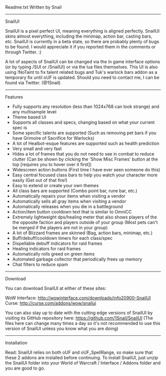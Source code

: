 Readme.txt
Written by Snail

------------------------------------------------------------------------------

SnailUI

SnailUI is a pixel perfect UI, meaning everything is aligned perfectly. SnailUI skins almost everything, including the minimap, action bar, casting bars, etc. SnailUI is currently in a beta state, so there are probably plenty of bugs to be found. I would appreciate it if you reported them in the comments or through Twitter. :)

A lot of aspects of SnailUI can be changed via the in game interface options (or by typing /SUI or /SnailUI) or via the lua files themselves. This UI is also using !NoTaint to fix talent related bugs and Tuk's warlock bars addon as a temporary fix until oUF is updated. Should you need to contact me, I can be found via Twitter. (@1Snail)

------------------------------------------------------------------------------

Features
- Fully supports any resolution (less than 1024x768 can look strange) and any multisample level
- Theme based UI
- Supports all classes and specs, changing based on what your current spec is
- Some specific talents are supported (Such as removing pet bars if you have Grimoire of Sacrifice for Warlocks)
- A lot of Healbot-esque features are supported such as health prediction
- Very small and very fast
- Hides a lot of frames that you do not need to see in combat to reduce clutter (Can be shown by clicking the 'Show Misc Frames' button at the top [requires you to hover over it first])
- Widescreen action buttons (First time I have ever seen someone do this)
- Easy central focused class bars to help you watch your character more easily (Get out of that fire!)
- Easy to extend or create your own themes
- All class bars are supported (Combo point bar, rune bar, etc.)
- Automatically repairs your items when visiting a vendor
- Automatically sells all gray items when visiting a vendor
- Automatically releases when you die in a battleground
- Action/item button cooldown text that is similar to OmniCC
- Extremely lightweight dps/healing meter that also shows players of the the opposite faction and players outside of your group (Most pets can't be merged if the players are not in your group)
- A lot of Blizzard frames are skinned (Bag, action bars, minimap, etc.)
- Buff/debuff/cooldown timers for each class/spec
- Dispellable debuff indicators for raid frames
- Healing indicators for raid frames
- Automatically rolls greed on green items
- Automated garbage collector that periodically frees up memory
- Chat filters to reduce spam

------------------------------------------------------------------------------

Download

You can download SnailUI at either of these sites:

WoW Interface: http://wowinterface.com/downloads/info20900-SnailUI
Curse: http://curse.com/addons/wow/snailui

You can also stay up to date with the cutting edge versions of SnailUI by visiting its GitHub repository here: https://github.com/1Snail/SnailUI (The files here can change many times a day so it's not recommended to use this version of SnailUI unless you know what you are doing)

------------------------------------------------------------------------------

Installation

Read: SnailUI relies on both oUF and oUF_SpellRange, so make sure that these 2 addons are installed before continuing. To install SnailUI, just unzip the SnailUI folder into your World of Warcraft / Interface / Addons folder and you are good to go.
